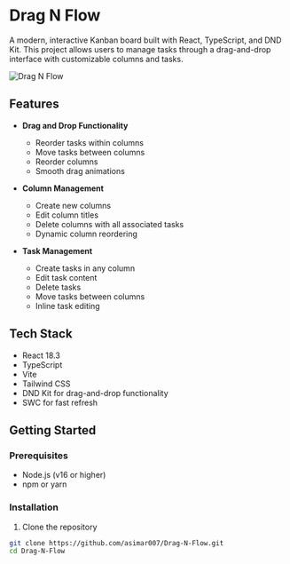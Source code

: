 # Drag N Flow

A modern, interactive Kanban board built with React, TypeScript, and DND Kit. This project allows users to manage tasks through a drag-and-drop interface with customizable columns and tasks.

![Drag N Flow](./public/demo.gif)

## Features

- **Drag and Drop Functionality**

  - Reorder tasks within columns
  - Move tasks between columns
  - Reorder columns
  - Smooth drag animations

- **Column Management**

  - Create new columns
  - Edit column titles
  - Delete columns with all associated tasks
  - Dynamic column reordering

- **Task Management**
  - Create tasks in any column
  - Edit task content
  - Delete tasks
  - Move tasks between columns
  - Inline task editing

## Tech Stack

- React 18.3
- TypeScript
- Vite
- Tailwind CSS
- DND Kit for drag-and-drop functionality
- SWC for fast refresh

## Getting Started

### Prerequisites

- Node.js (v16 or higher)
- npm or yarn

### Installation

1. Clone the repository

```bash
git clone https://github.com/asimar007/Drag-N-Flow.git
cd Drag-N-Flow
```
